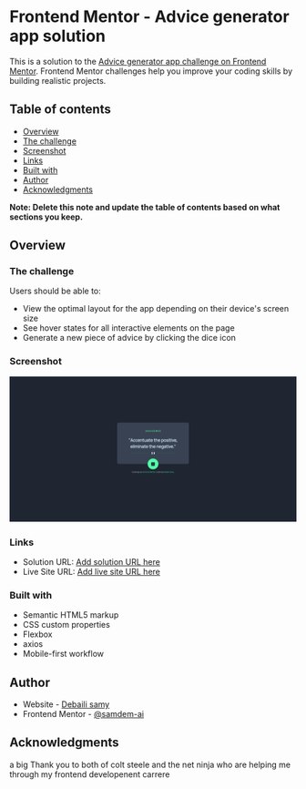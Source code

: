 # Frontend Mentor - Advice generator app solution

This is a solution to the [Advice generator app challenge on Frontend Mentor](https://www.frontendmentor.io/challenges/advice-generator-app-QdUG-13db). Frontend Mentor challenges help you improve your coding skills by building realistic projects.
 

## Table of contents

- [Overview](#overview)
- [The challenge](#the-challenge)
- [Screenshot](#screenshot)
- [Links](#links)
- [Built with](#built-with)
- [Author](#author)
- [Acknowledgments](#acknowledgments)

**Note: Delete this note and update the table of contents based on what sections you keep.**

## Overview

### The challenge

Users should be able to:

- View the optimal layout for the app depending on their device's screen size
- See hover states for all interactive elements on the page
- Generate a new piece of advice by clicking the dice icon

### Screenshot

![](assets/screenshot.png)


### Links

- Solution URL: [Add solution URL here](https://github.com/samdem-ai/Advice-generator-app)
- Live Site URL: [Add live site URL here](https://samdem-ai.github.io/Advice-generator-app)


### Built with

- Semantic HTML5 markup
- CSS custom properties
- Flexbox
- axios 
- Mobile-first workflow






## Author

- Website - [Debaili samy](https://samdem-ai.github.io/personalSite/)
- Frontend Mentor - [@samdem-ai](https://www.frontendmentor.io/profile/samdem-ai)


## Acknowledgments

a big Thank you to both of  colt steele and the net ninja who are helping me through my frontend developenent carrere

